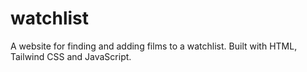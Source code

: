 # watchlist
 A website for finding and adding films to a watchlist. Built with HTML, Tailwind CSS and JavaScript.
